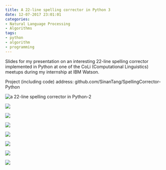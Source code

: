 ```yaml
---
title: A 22-line spelling corrector in Python 3
date: 12-07-2017 23:01:01
categories:
- Natural Language Processing
- Algorithms
tags: 
- python
- algorithm
- programming
---
```


Slides for my presentation on an interesting 22-line spelling corrector implemented in Python at one of the CoLi (Computational Linguistics) meetups during my internship at IBM Watson.

Project (including code) address: github.com/SinanTang/SpellingCorrector-Python



![a 22-line spelling corrector in Python-2](https://mmbiz.qpic.cn/mmbiz_jpg/ETsNbcnZdRxaWKeqyBcPay3jaicpCENELkUvfk2JQy7Jb3j22kBy4r9ibKWqGkVdgbZTO7f7G28CzWSYR2RZYMLw/0?wx_fmt=jpeg)

![](https://mmbiz.qpic.cn/mmbiz_jpg/ETsNbcnZdRxaWKeqyBcPay3jaicpCENELqHbHtLMGEB9sDteIJuericbxLFicaBv80OZUIXDEyh61OZtPicGV5TUzg/0?wx_fmt=jpeg)



![](https://mmbiz.qpic.cn/mmbiz_jpg/ETsNbcnZdRxaWKeqyBcPay3jaicpCENELicPFBLxbml2iclJjs1oeTib5kW0LKYI0PKEPLApftP6d57ZVt4VJJiaJeA/0?wx_fmt=jpeg)

![](https://mmbiz.qpic.cn/mmbiz_jpg/ETsNbcnZdRxaWKeqyBcPay3jaicpCENEL54GRbMyf4bQzcN8y5aw18CogD4pJLCqKrK0Iy8o812Oo45E0yzAA0g/0?wx_fmt=jpeg)

![](https://mmbiz.qpic.cn/mmbiz_jpg/ETsNbcnZdRxaWKeqyBcPay3jaicpCENELHHa8zPHd3ricXxoP6yIYIgibJhcEPwicWdcj4ojVztPVE0mXQBM82S4hQ/0?wx_fmt=jpeg)

![](https://mmbiz.qpic.cn/mmbiz_jpg/ETsNbcnZdRxaWKeqyBcPay3jaicpCENELHPxM1Bc5dnur7lADiblgnaFLZO2tr5wvWpxxY8lpvB79Vsv4c1cpJtA/0?wx_fmt=jpeg)

![](https://mmbiz.qpic.cn/mmbiz_jpg/ETsNbcnZdRxaWKeqyBcPay3jaicpCENELKcdbLTNPydGT07CJJFqXV620AzzooHSNyOpFjpyiaWFibzj42MMQ9peA/0?wx_fmt=jpeg)

![](https://mmbiz.qpic.cn/mmbiz_jpg/ETsNbcnZdRxaWKeqyBcPay3jaicpCENELXjR9VanLGNrreuMgPYpzPmkcydU0YscUb5JdcibPnnpQGYuLTxZSD6A/0?wx_fmt=jpeg)